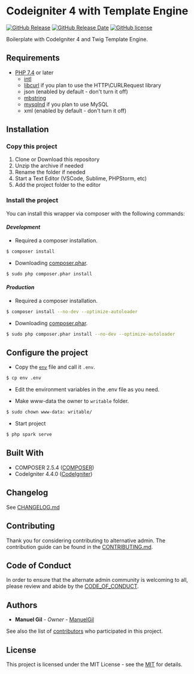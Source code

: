 # Codeigniter 4 with Template Engine

[![GitHub Release](https://img.shields.io/github/v/release/ManuelGil/ci4-twig)](https://github.com/ManuelGil/ci4-twig/releases/tag/v1.7.0)
[![GitHub Release Date](https://img.shields.io/github/release-date/ManuelGil/ci4-twig)](https://github.com/ManuelGil/ci4-twig/releases/tag/v1.7.0)
[![GitHub license](https://img.shields.io/github/license/ManuelGil/ci4-twig)](./LICENSE)

Boilerplate with CodeIgniter 4 and Twig Template Engine.

## Requirements

- [PHP 7.4](https://www.php.net/releases/7_4_0.php) or later
  - [intl](http://php.net/manual/en/intl.requirements.php)
  - [libcurl](http://php.net/manual/en/curl.requirements.php) if you plan to use the HTTP\CURLRequest library
  - json (enabled by default - don't turn it off)
  - [mbstring](http://php.net/manual/en/mbstring.installation.php)
  - [mysqlnd](http://php.net/manual/en/mysqlnd.install.php) if you plan to use MySQL
  - xml (enabled by default - don't turn it off)

## Installation

### Copy this project

1. Clone or Download this repository
2. Unzip the archive if needed
3. Rename the folder if needed
4. Start a Text Editor (VSCode, Sublime, PHPStorm, etc)
5. Add the project folder to the editor

### Install the project

You can install this wrapper via composer with the following commands:

#### _Development_

- Required a composer installation.

```bash
$ composer install
```

- Downloading [composer.phar](https://getcomposer.org/download/).

```bash
$ sudo php composer.phar install
```

#### _Production_

- Required a composer installation.

```bash
$ composer install --no-dev --optimize-autoloader
```

- Downloading [composer.phar](https://getcomposer.org/download/).

```bash
$ sudo php composer.phar install --no-dev --optimize-autoloader
```

## Configure the project

- Copy the [`env`](./env) file and call it `.env`.

```bash
$ cp env .env
```

- Edit the environment variables in the .env file as you need.

- Make www-data the owner to `writable` folder.

```bash
$ sudo chown www-data: writable/
```

- Start project

```bash
$ php spark serve
```

## Built With

- COMPOSER 2.5.4 ([COMPOSER](https://getcomposer.org/download/))
- CodeIgniter 4.4.0 ([CodeIgniter](https://www.codeigniter.com/download))

## Changelog

See [CHANGELOG.md](./CHANGELOG.md)

## Contributing

Thank you for considering contributing to alternative admin. The contribution guide can be found in the [CONTRIBUTING.md](./.github/CONTRIBUTING.md).

## Code of Conduct

In order to ensure that the alternate admin community is welcoming to all, please review and abide by the [CODE_OF_CONDUCT](./.github/CODE_OF_CONDUCT.md).

## Authors

- **Manuel Gil** - _Owner_ - [ManuelGil](https://github.com/ManuelGil)

See also the list of [contributors](https://github.com/ManuelGil/ci4-twig/contributors)
who participated in this project.

## License

This project is licensed under the MIT License - see the
[MIT](https://opensource.org/licenses/MIT) for details.
